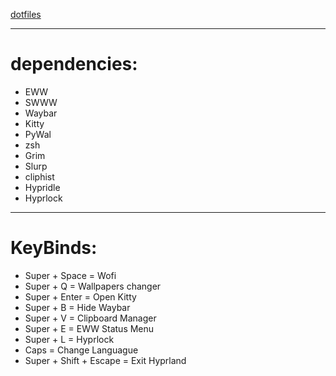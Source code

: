 [dotfiles](image.png)

---

# dependencies:

- EWW
- SWWW
- Waybar
- Kitty
- PyWal
- zsh
- Grim
- Slurp
- cliphist 
- Hypridle
- Hyprlock

---

# KeyBinds:

- Super + Space = Wofi
- Super + Q = Wallpapers changer
- Super + Enter = Open Kitty
- Super + B = Hide Waybar
- Super + V = Clipboard Manager
- Super + E = EWW Status Menu
- Super + L = Hyprlock
- Caps = Change Languague
- Super + Shift + Escape = Exit Hyprland
